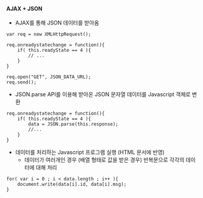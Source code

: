 #### AJAX + JSON



- AJAX를 통해 JSON 데이터를 받아옴

```
var req = new XMLHttpRequest();

req.onreadystatechange = function(){
    if( this.readyState == 4 ){
        // ...
    }
}

req.open("GET", JSON_DATA_URL);
req.send(); 
```

- JSON.parse API를 이용해 받아온 JSON 문자열 데이터를 Javascript 객체로 변환

```
req.onreadystatechange = function(){
    if( this.readyState == 4 ){
        data = JSON.parse(this.response);
        //...
    }
}
```

- 데이터를 처리하는 Javascript 프로그램 실행 (HTML 문서에 반영)
  - 데이터가 여러개인 경우 (배열 형태로 값을 받은 경우) 반복문으로 각각의 데이터에 대해 처리

```
for( var i = 0 ; i < data.length ; i++ ){
    document.write(data[i].id, data[i].msg);
}   
```